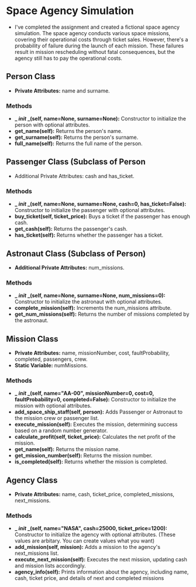 # Space Agency Simulation
* I've completed the assignment and created a fictional space agency simulation. The space agency conducts various space missions, covering their operational costs through ticket sales. However, there's a probability of failure during the launch of each mission. These failures result in mission rescheduling without fatal consequences, but the agency still has to pay the operational costs.
## Person Class
* **Private Attributes:** name and surname.
### Methods

* **_ _init_ _(self, name=None, surname=None):** Constructor to initialize the person with optional attributes.
* **get_name(self):** Returns the person's name.
* **get_surname(self):** Returns the person's surname.
* **full_name(self):** Returns the full name of the person.
## Passenger Class (Subclass of Person
* Additional Private Attributes: cash and has_ticket.
### Methods
* **_ _init_ _(self, name=None, surname=None, cash=0, has_ticket=False):** Constructor to initialize the passenger with optional attributes.
* **buy_ticket(self, ticket_price):** Buys a ticket if the passenger has enough cash.
* **get_cash(self):** Returns the passenger's cash.
* **has_ticket(self):** Returns whether the passenger has a ticket.
## Astronaut Class (Subclass of Person)
* **Additional Private Attributes:** num_missions.
### Methods
* **_ _init_ _(self, name=None, surname=None, num_missions=0):** Constructor to initialize the astronaut with optional attributes.
* **complete_mission(self):** Increments the num_missions attribute.
* **get_num_missions(self):** Returns the number of missions completed by the astronaut.
## Mission Class
* **Private Attributes:** name, missionNumber, cost, faultProbability, completed, passengers, crew.
* **Static Variable:** numMissions.
### Methods
* **_ _init_ _(self, name="AA-00", missionNumber=0, cost=0, faultProbability=0, completed=False):** Constructor to initialize the mission with optional attributes.
* **add_space_ship_staff(self, person):** Adds Passenger or Astronaut to the mission crew or passenger list.
* **execute_mission(self):** Executes the mission, determining success based on a random number generator.
* **calculate_profit(self, ticket_price):** Calculates the net profit of the mission.
* **get_name(self):** Returns the mission name.
* **get_mission_number(self):** Returns the mission number.
* **is_completed(self):** Returns whether the mission is completed.
## Agency Class
* **Private Attributes:** name, cash, ticket_price, completed_missions, next_missions.
### Methods
* **_ _init_ _(self, name="NASA", cash=25000, ticket_price=1200):** Constructor to initialize the agency with optional attributes. (These values are arbitary. You can create values what you want)
* **add_mission(self, mission):** Adds a mission to the agency's next_missions list.
* **execute_next_mission(self):** Executes the next mission, updating cash and mission lists accordingly.
* **agency_info(self):** Prints information about the agency, including name, cash, ticket price, and details of next and completed missions
